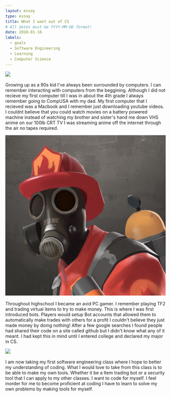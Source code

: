 ```yaml
---
layout: essay
type: essay
title: What I want out of CS
# All dates must be YYYY-MM-DD format!
date: 2018-01-16
labels:
  - goals
  - Software Engineering
  - Learning
  - Computer Science
---
```

<img class="ui tiny left circular floated image" src="../images/90s-kid.png">

Growing up as a 90s kid I've always been surrounded by computers. I can remember interacting with computers from the beggining. Although I did not recieve my first computer till I was in about the 4th grade I always remember going to CompUSA with my dad. My first computer that I recieved was a Macbook and I remember just downloading youtube videos. I couldnt believe that you could watch movies on a battery powered machine instead of watching my brother and sister's hand me down VHS anime on our 100lb CRT TV I was streaming anime off the internet through the air no tapes required.

<img class="ui tiny left circular floated image" src="../images/tf2-hat.jpg">

Throughout highschool I became an avid PC gamer. I remember playing TF2 and trading virtual items to try to make money. This is where I was first introduced bots. Players would setup Bot accounts that allowed them to automatically make trades with others for a profit I couldn't believe they just made money by doing nothing! After a few google searches I found people had shared their code on a site called github but I didn't know what any of it meant. I had kept this in mind until I entered college and declared my major in CS.

<img class="ui tiny left circular floated image" src="../images/software-code.jpg">

I am now taking my first software engineering class where I hope to better my understanding of coding. What I would love to take from this class is to be able to make my own tools. Whether it be a Item trading bot or a security tool that I can apply to my other classes. I want to code for myself. I feel inorder for me to become proficient at coding I have to learn to solve my own problems by making tools for myself.

